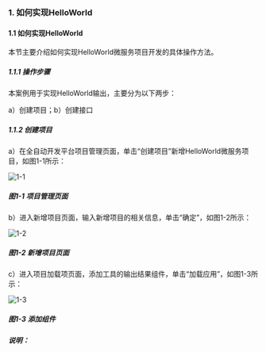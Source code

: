 ### 1. 如何实现HelloWorld

#### 1.1 如何实现HelloWorld

本节主要介绍如何实现HelloWorld微服务项目开发的具体操作方法。

##### 1.1.1 操作步骤

本案例用于实现HelloWorld输出，主要分为以下两步：

a）创建项目；b）创建接口

##### 1.1.2 创建项目

a）在全自动开发平台项目管理页面，单击“创建项目”新增HelloWorld微服务项目，如图1-1所示：

![1-1](https://www.feisuanyz.com/fsimage/alcj-image/alsx_2_1.png)

##### 图1-1 项目管理页面

b）进入新增项目页面，输入新增项目的相关信息，单击“确定”，如图1-2所示：

![1-2](https://www.feisuanyz.com/fsimage/alcj-image/cj_1-1_img.png)

##### 图1-2 新增项目页面

c）进入项目加载项页面，添加工具的输出结果组件，单击“加载应用”，如图1-3所示：

![1-3](https://www.feisuanyz.com/fsimage/alcj-image/cj_1-2_img.png)

##### 图1-3 添加组件

##### 说明：
